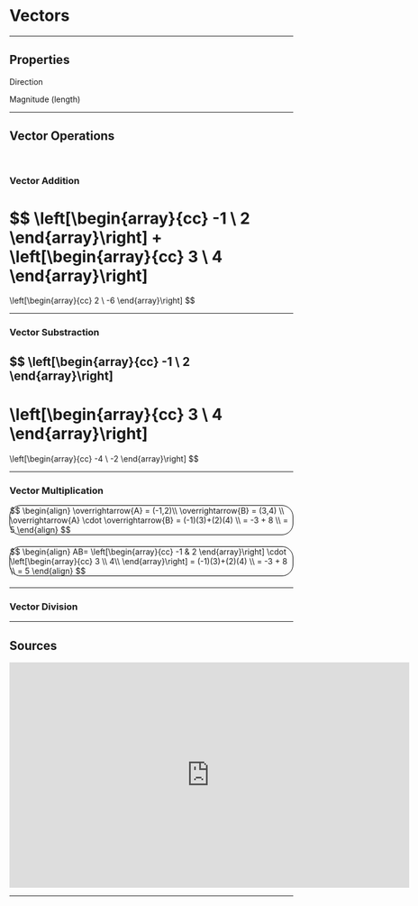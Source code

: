 # Vectors

<hr />

## Properties

Direction

Magnitude (length)

<hr />

## Vector Operations

<br>

### Vector Addition

$$
\left[\begin{array}{cc}
-1 \\
2
\end{array}\right]
+
\left[\begin{array}{cc}
3 \\
 4
\end{array}\right]
=
\left[\begin{array}{cc}
2 \\
-6
\end{array}\right]
$$

<hr />

### Vector Substraction

$$
\left[\begin{array}{cc}
-1 \\
2
\end{array}\right]
-
\left[\begin{array}{cc}
3 \\
 4
\end{array}\right]
=
\left[\begin{array}{cc}
-4 \\
-2
\end{array}\right]
$$

<hr />

### Vector Multiplication

<div style="border: 1px solid black; border-radius:20px;margin:0px 0px 20px 0px;">
$$
\begin{align}
\overrightarrow{A} = (-1,2)\\
\overrightarrow{B} = (3,4) \\
\overrightarrow{A} \cdot \overrightarrow{B} = (-1)(3)+(2)(4) \\
= -3 + 8 \\
= 5
\end{align}
$$
</div>

<div style="border: 1px solid black; border-radius:20px;margin:0px 0px 20px 0px;">
$$
\begin{align}
AB=
\left[\begin{array}{cc}
-1 & 2
\end{array}\right]
\cdot
\left[\begin{array}{cc}
3 \\
4\\
\end{array}\right]
= (-1)(3)+(2)(4) \\
= -3 + 8 \\
= 5
\end{align}
$$
</div>

<hr />

### Vector Division

<hr />

## Sources

<iframe width="710" height="400" src="https://www.youtube.com/embed/ml4NSzCQobk" title="YouTube video player" frameborder="0" allow="accelerometer; autoplay; clipboard-write; encrypted-media; gyroscope; picture-in-picture" allowfullscreen></iframe>
<hr />
